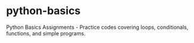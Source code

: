 # python-basics
Python Basics Assignments - Practice codes covering loops, conditionals, functions, and simple programs.
